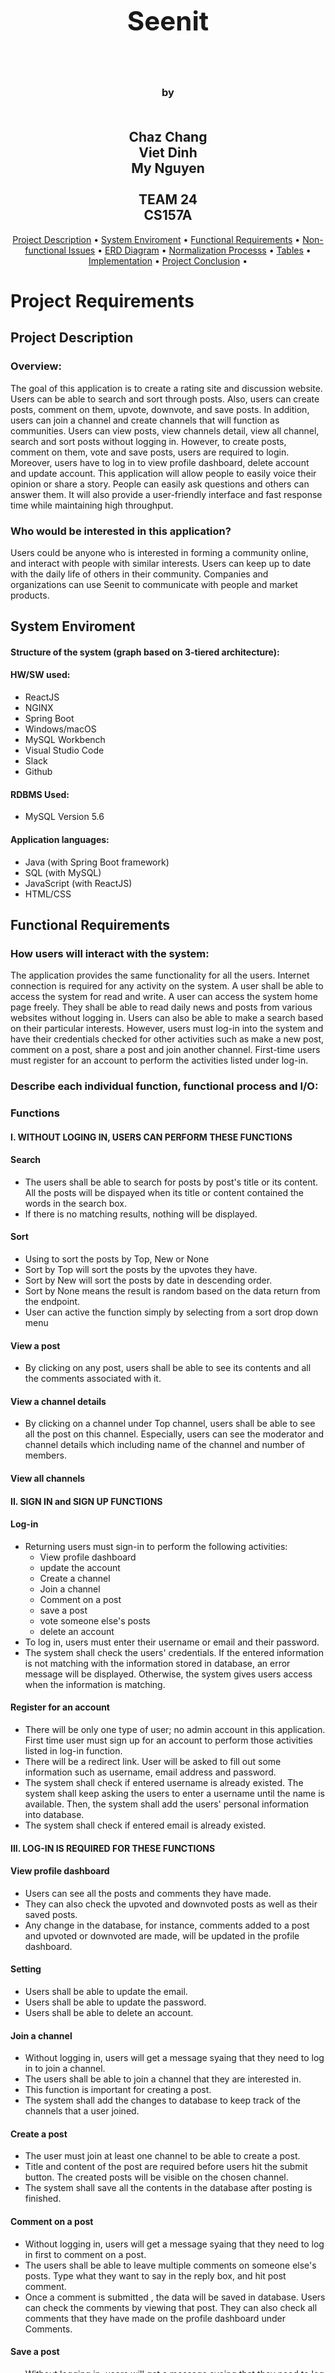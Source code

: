 <h1 align="center" style="font-size:300%;">
    <br>
    <br>
    Seenit  
    <br>
    <br>
</h1>

<h3 align="center">
    by
    <br>
    <br>
</h3>
<h2 align="center">
    Chaz Chang
    <br>
    Viet Dinh
    <br>
    My Nguyen
    <br>
    <br>
    TEAM 24
    <br>
    CS157A
</h2>

<p align="center">
  <a href="#project-description">Project Description</a> •
  <a href="#system-enviroment">System Enviroment</a> •
  <a href="#functional-requirements">Functional Requirements</a> •
  <a href="#non-functional-issues">Non-functional Issues</a> •
  <a href="#ERD Diagram">ERD Diagram</a> •
  <a href="#normalization">Normalization Processs</a> •
  <a href="#tables">Tables</a> •
  <a href="#implementation">Implementation</a> •
  <a href="#conclusion">Project Conclusion</a> •
</p>

# Project Requirements
## Project Description

### Overview:
The goal of this application is to create a rating site and discussion website. Users can be able to search and sort through posts. Also, users can create posts, comment on them, upvote, downvote, and save posts. In addition, users can join a channel and create channels that will function as communities. Users can view posts, view channels detail, view all channel, search and sort posts without logging in. However, to create posts, comment on them, vote and save posts, users are required to login. Moreover, users have to log in to view profile dashboard, delete account and update account. This application will allow people to easily voice their opinion or share a story. People can easily ask questions and others can answer them. It will also provide a user-friendly interface and fast response time while maintaining high throughput.

### Who would be interested in this application?
Users could be anyone who is interested in forming a community online, and interact with people with similar interests. Users can keep up to date with the daily life of others in their community. Companies and organizations can use Seenit to communicate with people and market products.

## System Enviroment
#### Structure of the system (graph based on 3-tiered architecture):




#### HW/SW used:
+ ReactJS
+ NGINX
+ Spring Boot
+ Windows/macOS
+ MySQL Workbench
+ Visual Studio Code
+ Slack
+ Github
  
#### RDBMS Used:
+ MySQL Version 5.6
  
#### Application languages:
+ Java (with Spring Boot framework)
+ SQL (with MySQL)
+ JavaScript (with ReactJS)
+ HTML/CSS

## Functional Requirements

### How users will interact with the system:
The application provides the same functionality for all the users. Internet connection is required for any activity on the system. A user shall be able to access the system for read and write. A user can access the system home page freely. They shall be able to read daily news and posts from various websites without logging in. Users can also be able to make a search based on their particular interests. However, users must log-in into the system and have their credentials checked for other activities such as make a new post, comment on a post, share a post and join another channel. First-time users must register for an account to perform the activities listed under log-in.

### Describe each individual function, functional process and I/O:
### Functions

#### I. WITHOUT LOGING IN, USERS CAN PERFORM THESE FUNCTIONS

#### Search 
+ The users shall be able to search for posts by post's title or its content. All the posts will be dispayed when its title or content contained the words in the search box.
+ If there is no matching results, nothing will be displayed.

#### Sort
+ Using to sort the posts by Top, New or None
+ Sort by Top will sort the posts by the upvotes they have.
+ Sort by New will sort the posts by date in descending order.
+ Sort by None means the result is random based on the data return from the endpoint.
+ User can active the function simply by selecting from a sort drop down menu 

#### View a post
+ By clicking on any post, users shall be able to see its contents and all the comments associated with it.

#### View a channel details
+ By clicking on a channel under Top channel, users shall be able to see all the post on this channel. Especially, users can see the moderator and channel details which including name of the channel and number of members.

#### View all channels

#### II. SIGN IN and SIGN UP FUNCTIONS

#### Log-in
+ Returning users must sign-in to perform the following activities: 
	+ View profile dashboard
	+ update the account
	+ Create a channel
	+ Join a channel
	+ Comment on a post
	+ save a post
	+ vote someone else's posts
	+ delete an account
+ To log in, users must enter their username or email and their password.
+ The system shall check the users' credentials. If the entered information is not matching with the information stored in database, an error message will be displayed. Otherwise, the system gives users access when the information is matching.

#### Register for an account
+ There will be only one type of user; no admin account in this application. First time user must sign up for an account to perform those activities listed in log-in function.
+ There will be a redirect link. User will be asked to fill out some information such as username, email address and password.
+ The system shall check if entered username is already existed. The system shall keep asking the users to enter a username until the name is available. Then, the system shall add the users' personal information into database.
+ The system shall check if entered email is already existed.

#### III. LOG-IN IS REQUIRED FOR THESE FUNCTIONS

#### View profile dashboard
+ Users can see all the posts and comments they have made.
+ They can also check the upvoted and downvoted posts as well as their saved posts. 
+ Any change in the database, for instance, comments added to a post and upvoted or downvoted are made, will be updated in the profile dashboard.

#### Setting
+ Users shall be able to update the email.
+ Users shall be able to update the password.
+ Users shall be able to delete an account.

#### Join a channel
+ Without logging in, users will get a message syaing that they need to log in to join a channel.
+ The users shall be able to join a channel that they are interested in. 
+ This function is important for creating a post.
+ The system shall add the changes to database to keep track of the channels that a user joined.

#### Create a post
+ The user must join at least one channel to be able to create a post.
+ Title and content of the post are required before users hit the submit button. The created posts will be visible on the chosen channel.
+ The system shall save all the contents in the database after posting is finished.

#### Comment on a post
+ Without logging in, users will get a message syaing that they need to log in first to comment on a post.
+ The users shall be able to leave multiple comments on someone else's posts. Type what they want to say in the reply box, and hit post comment.
+ Once a comment is submitted , the data will be saved in database. Users can check the comments by viewing that post. They can also check all comments that they have made on the profile dashboard under Comments.

#### Save a post
+ Without logging in, users will get a message syaing that they need to log in first to save any post.
+ Otherwise, they can be able to save that post if they are interested in a particular postThe saved posts will be automatically added to their profile.
+ By saving a post, users can always go to their profile to continue reading or comment on the posts.

#### Upvote

#### Downvote

#### Delete

## Non-functional Issues
### Graphical User Interface (GUI): 
There are many design principles when it comes to web design. For our website, we will use seven most popular principles, which are Visual Hierarchy, Divine Proportions, Hick's Law, Fitt's Law, Rule of Thirds, Gestalt Design Laws, and White Space and Clean Design.

+ Visual Hierarchy: Certain parts of our website will be more important than others. We want to make those parts easily been seen and noticed by users. For example the account button, the scrolling posts, the filters, and the search box.
+ Divine Proportions: The layout, the size of each components should follow the golden ratio which is 1.618. For example, if the layout width is 1200px, the width of the content area should be 742px.
+ Hick's Law: "Hick’s Law says that with every additional choice increases the time required to take a decision." So, we plan to minimize the options for dropdown menu buttons. This will encourage new users trying new functions.
+ Fitt't Law: Button's size needs to follow a set of rules. The size of the button is proportion to its using-frequency.
+ Rule of Thirds: Since our website will allow users to upload pictures. The size of a picture needs to follow the rule of thirds to make it more interesting.
+ Gestalt Design Laws: Filter buttons, sorting buttons will be grouped together. Buttons will have consistent sizes.
+ White Space and Clean Design: Website without white/blank space is hard to navigate. So, we will use white space to divide the components, boxes that have different functions.
  
### Security

### Access Control
+ Anyone with internet can access the website
+ A user will be able to view posts/channels and search without logging in
+ A user must login to create posts, comments, or channels
+ A user cannot edit posts or comments that belong to a different user
  
### Performance
+ Fast response time while maintaining high throughput
+ The MySQL database will be optimized so queries don't take too long. The right data types and efficient SQL queries will make the database accesses faster and the database size smaller
+ ReactJS will be used to build the User Interface. ReactJS will allow the user to navigate through the application quickly by dynamically changing the current page instead of loading a whole new page from the server
  
### Scalability
+ Able to add new functions and features while developing the app

# Project Design

### Update ERD

### Perform the normalization process, and perfect the relational database schemas to BCNF

### Create and show at least 10 tables according to schemas and model the data stored in the database (Each table must contains at least 15 tuple instances.) 

# Implementation

### Detail explanations of how your DB application system was implemented.

### Keep tracks of implementations from design
 
+ Identify the entities, attributes, dependences, relationships, constraints, etc. (show screenshots of  corresponding tables, GUI, execution results, and so on.)

+ Show functions/features associated with query, insertion, updating, and deletion operations. (Screenshots)

+ Procedures (step by step) of how to set up and run your system

# Project Conclusion

### Statements from each team member about Lesson Learned from this DB project

### Future improvement of your DB application
